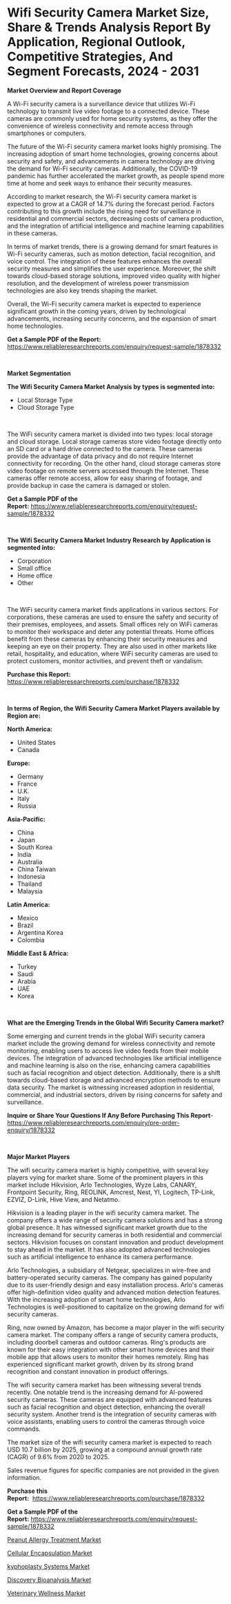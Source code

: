 <p><h1>Wifi Security Camera Market Size, Share & Trends Analysis Report By Application, Regional Outlook, Competitive Strategies, And Segment Forecasts, 2024 - 2031</h1></p><p><strong>Market Overview and Report Coverage</strong></p>
<p><p>A Wi-Fi security camera is a surveillance device that utilizes Wi-Fi technology to transmit live video footage to a connected device. These cameras are commonly used for home security systems, as they offer the convenience of wireless connectivity and remote access through smartphones or computers.</p><p>The future of the Wi-Fi security camera market looks highly promising. The increasing adoption of smart home technologies, growing concerns about security and safety, and advancements in camera technology are driving the demand for Wi-Fi security cameras. Additionally, the COVID-19 pandemic has further accelerated the market growth, as people spend more time at home and seek ways to enhance their security measures.</p><p>According to market research, the Wi-Fi security camera market is expected to grow at a CAGR of 14.7% during the forecast period. Factors contributing to this growth include the rising need for surveillance in residential and commercial sectors, decreasing costs of camera production, and the integration of artificial intelligence and machine learning capabilities in these cameras. </p><p>In terms of market trends, there is a growing demand for smart features in Wi-Fi security cameras, such as motion detection, facial recognition, and voice control. The integration of these features enhances the overall security measures and simplifies the user experience. Moreover, the shift towards cloud-based storage solutions, improved video quality with higher resolution, and the development of wireless power transmission technologies are also key trends shaping the market.</p><p>Overall, the Wi-Fi security camera market is expected to experience significant growth in the coming years, driven by technological advancements, increasing security concerns, and the expansion of smart home technologies.</p></p>
<p><strong>Get a Sample PDF of the Report:</strong> <a href="https://www.reliableresearchreports.com/enquiry/request-sample/1878332">https://www.reliableresearchreports.com/enquiry/request-sample/1878332</a></p>
<p>&nbsp;</p>
<p><strong>Market Segmentation</strong></p>
<p><strong>The Wifi Security Camera Market Analysis by types is segmented into:</strong></p>
<p><ul><li>Local Storage Type</li><li>Cloud Storage Type</li></ul></p>
<p>&nbsp;</p>
<p><p>The WiFi security camera market is divided into two types: local storage and cloud storage. Local storage cameras store video footage directly onto an SD card or a hard drive connected to the camera. These cameras provide the advantage of data privacy and do not require Internet connectivity for recording. On the other hand, cloud storage cameras store video footage on remote servers accessed through the Internet. These cameras offer remote access, allow for easy sharing of footage, and provide backup in case the camera is damaged or stolen.</p></p>
<p><strong>Get a Sample PDF of the Report:</strong>&nbsp;<a href="https://www.reliableresearchreports.com/enquiry/request-sample/1878332">https://www.reliableresearchreports.com/enquiry/request-sample/1878332</a></p>
<p>&nbsp;</p>
<p><strong>The Wifi Security Camera Market Industry Research by Application is segmented into:</strong></p>
<p><ul><li>Corporation</li><li>Small office</li><li>Home office</li><li>Other</li></ul></p>
<p>&nbsp;</p>
<p><p>The WiFi security camera market finds applications in various sectors. For corporations, these cameras are used to ensure the safety and security of their premises, employees, and assets. Small offices rely on WiFi cameras to monitor their workspace and deter any potential threats. Home offices benefit from these cameras by enhancing their security measures and keeping an eye on their property. They are also used in other markets like retail, hospitality, and education, where WiFi security cameras are used to protect customers, monitor activities, and prevent theft or vandalism.</p></p>
<p><strong>Purchase this Report:</strong>&nbsp; <a href="https://www.reliableresearchreports.com/purchase/1878332">https://www.reliableresearchreports.com/purchase/1878332</a></p>
<p>&nbsp;</p>
<p><strong>In terms of Region, the Wifi Security Camera Market Players available by Region are:</strong></p>
<p>
    <p> <strong> North America: </strong>
        <ul>
            <li>United States</li>
            <li>Canada</li>
        </ul>
        </p> 
    <p> <strong> Europe: </strong>
        <ul>
            <li>Germany</li>
            <li>France</li>
            <li>U.K.</li>
            <li>Italy</li>
            <li>Russia</li>
        </ul>
        </p> 
    <p> <strong> Asia-Pacific: </strong>
        <ul>
            <li>China</li>
            <li>Japan</li>
            <li>South Korea</li>
            <li>India</li>
            <li>Australia</li>
            <li>China Taiwan</li>
            <li>Indonesia</li>
            <li>Thailand</li>
            <li>Malaysia</li>
        </ul>
        </p> 
    <p> <strong> Latin America: </strong>
        <ul>
            <li>Mexico</li>
            <li>Brazil</li>
            <li>Argentina Korea</li>
            <li>Colombia</li>
        </ul>
        </p> 
    <p> <strong> Middle East & Africa: </strong>
        <ul>
            <li>Turkey</li>
            <li>Saudi</li>
            <li>Arabia</li>
            <li>UAE</li>
            <li>Korea</li>
        </ul>
    </p>
    </p>
<p>&nbsp;</p>
<p><strong>What are the Emerging Trends in the Global Wifi Security Camera market?</strong></p>
<p><p>Some emerging and current trends in the global WiFi security camera market include the growing demand for wireless connectivity and remote monitoring, enabling users to access live video feeds from their mobile devices. The integration of advanced technologies like artificial intelligence and machine learning is also on the rise, enhancing camera capabilities such as facial recognition and object detection. Additionally, there is a shift towards cloud-based storage and advanced encryption methods to ensure data security. The market is witnessing increased adoption in residential, commercial, and industrial sectors, driven by rising concerns for safety and surveillance.</p></p>
<p><strong>Inquire or Share Your Questions If Any Before Purchasing This Report</strong>- <a href="https://www.reliableresearchreports.com/enquiry/pre-order-enquiry/1878332">https://www.reliableresearchreports.com/enquiry/pre-order-enquiry/1878332</a></p>
<p>&nbsp;</p>
<p><strong>Major Market Players</strong></p>
<p><p>The wifi security camera market is highly competitive, with several key players vying for market share. Some of the prominent players in this market include Hikvision, Arlo Technologies, Wyze Labs, CANARY, Frontpoint Security, Ring, REOLINK, Amcrest, Nest, YI, Logitech, TP-Link, EZVIZ, D-Link, Hive View, and Netatmo.</p><p>Hikvision is a leading player in the wifi security camera market. The company offers a wide range of security camera solutions and has a strong global presence. It has witnessed significant market growth due to the increasing demand for security cameras in both residential and commercial sectors. Hikvision focuses on constant innovation and product development to stay ahead in the market. It has also adopted advanced technologies such as artificial intelligence to enhance its camera performance.</p><p>Arlo Technologies, a subsidiary of Netgear, specializes in wire-free and battery-operated security cameras. The company has gained popularity due to its user-friendly design and easy installation process. Arlo's cameras offer high-definition video quality and advanced motion detection features. With the increasing adoption of smart home technologies, Arlo Technologies is well-positioned to capitalize on the growing demand for wifi security cameras.</p><p>Ring, now owned by Amazon, has become a major player in the wifi security camera market. The company offers a range of security camera products, including doorbell cameras and outdoor cameras. Ring's products are known for their easy integration with other smart home devices and their mobile app that allows users to monitor their homes remotely. Ring has experienced significant market growth, driven by its strong brand recognition and constant innovation in product offerings.</p><p>The wifi security camera market has been witnessing several trends recently. One notable trend is the increasing demand for AI-powered security cameras. These cameras are equipped with advanced features such as facial recognition and object detection, enhancing the overall security system. Another trend is the integration of security cameras with voice assistants, enabling users to control the cameras through voice commands.</p><p>The market size of the wifi security camera market is expected to reach USD 10.7 billion by 2025, growing at a compound annual growth rate (CAGR) of 9.6% from 2020 to 2025.</p><p>Sales revenue figures for specific companies are not provided in the given information.</p></p>
<p><strong>Purchase this Report:</strong>&nbsp;&nbsp;<a href="https://www.reliableresearchreports.com/purchase/1878332">https://www.reliableresearchreports.com/purchase/1878332</a></p>
<p></p>
<p><strong>Get a Sample PDF of the Report:</strong>&nbsp;<a href="https://www.reliableresearchreports.com/enquiry/request-sample/1878332">https://www.reliableresearchreports.com/enquiry/request-sample/1878332</a></p>
<p><p><a href="https://medium.com/@shubham99912151/peanut-allergy-treatment-market-share-evolution-and-market-growth-trends-2023-2030-9e105c947db2">Peanut Allergy Treatment Market</a></p><p><a href="https://medium.com/@shubham99912151/cellular-encapsulation-market-the-key-to-successful-business-strategy-forecast-till-2030-1968df1dd9e4">Cellular Encapsulation Market</a></p><p><a href="https://medium.com/@shubham99912151/kyphoplasty-systems-market-analysis-and-sze-forecasted-for-period-from-2023-to-2030-96febf636bbe">kyphoplasty Systems Market</a></p><p><a href="https://medium.com/@shubham99912151/discovery-bioanalysis-market-trends-forecast-and-competitive-analysis-to-2030-e2f63124555f">Discovery Bioanalysis Market</a></p><p><a href="https://medium.com/@shubham99912151/veterinary-wellness-market-exploring-market-share-market-trends-and-future-growth-143fa8e81492">Veterinary Wellness Market</a></p></p>